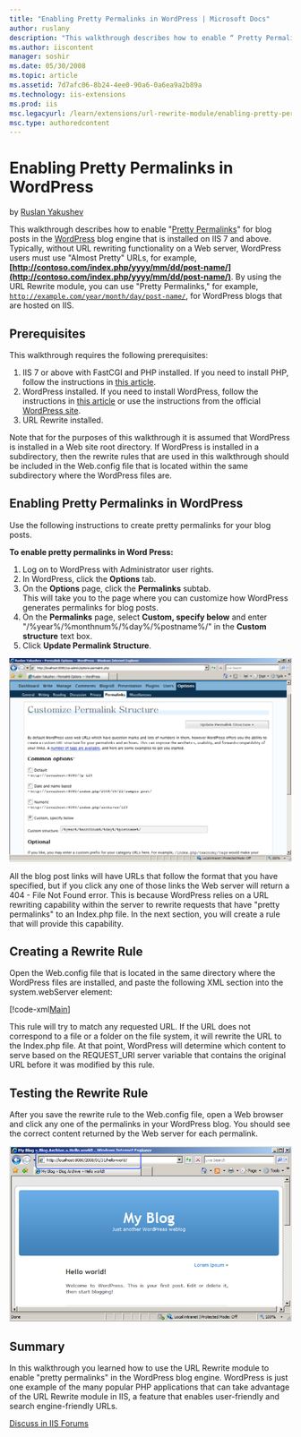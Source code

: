 ```yaml
---
title: "Enabling Pretty Permalinks in WordPress | Microsoft Docs"
author: ruslany
description: "This walkthrough describes how to enable “ Pretty Permalinks ” for blog posts in the WordPress blog engine that is installed on IIS 7 and above. Typically, w..."
ms.author: iiscontent
manager: soshir
ms.date: 05/30/2008
ms.topic: article
ms.assetid: 7d7afc06-8b24-4ee0-90a6-0a6ea9a2b89a
ms.technology: iis-extensions
ms.prod: iis
msc.legacyurl: /learn/extensions/url-rewrite-module/enabling-pretty-permalinks-in-wordpress
msc.type: authoredcontent
---
```

Enabling Pretty Permalinks in WordPress
====================
by [Ruslan Yakushev](https://github.com/ruslany)

This walkthrough describes how to enable "[Pretty Permalinks](http://codex.wordpress.org/Using_Permalinks "Pretty Permalinks")" for blog posts in the [WordPress](http://www.wordpress.org/ "WordPress") blog engine that is installed on IIS 7 and above. Typically, without URL rewriting functionality on a Web server, WordPress users must use "Almost Pretty" URLs, for example, **[http://contoso.com/index.php/yyyy/mm/dd/post-name/](http://contoso.com/index.php/yyyy/mm/dd/post-name/)**. By using the URL Rewrite module, you can use "Pretty Permalinks," for example, [`http://example.com/year/month/day/post-name/`](http://example.com/year/month/day/post-name/), for WordPress blogs that are hosted on IIS.

## Prerequisites

This walkthrough requires the following prerequisites:

1. IIS 7 or above with FastCGI and PHP installed. If you need to install PHP, follow the instructions in [this article](../../application-frameworks/install-and-configure-php-applications-on-iis/using-fastcgi-to-host-php-applications-on-iis.md "Install PHP").
2. WordPress installed. If you need to install WordPress, follow the instructions in [this article](../../application-frameworks/install-and-configure-php-applications-on-iis/install-wordpress-on-iis.md "Install WordPress") or use the instructions from the official [WordPress site](http://codex.wordpress.org/Installing_WordPress "Install WordPress").
3. URL Rewrite installed.

Note that for the purposes of this walkthrough it is assumed that WordPress is installed in a Web site root directory. If WordPress is installed in a subdirectory, then the rewrite rules that are used in this walkthrough should be included in the Web.config file that is located within the same subdirectory where the WordPress files are.

## Enabling Pretty Permalinks in WordPress

Use the following instructions to create pretty permalinks for your blog posts.

**To enable pretty permalinks in Word Press:** 

1. Log on to WordPress with Administrator user rights.
2. In WordPress, click the **Options** tab.
3. On the **Options** page, click the **Permalinks** subtab.  
 This will take you to the page where you can customize how WordPress generates permalinks for blog posts.
4. On the **Permalinks** page, select **Custom, specify below** and enter "/%year%/%monthnum%/%day%/%postname%/" in the **Custom structure** text box.
5. Click **Update Permalink Structure**.


[![](enabling-pretty-permalinks-in-wordpress/_static/image3.png)](enabling-pretty-permalinks-in-wordpress/_static/image1.png)

All the blog post links will have URLs that follow the format that you have specified, but if you click any one of those links the Web server will return a 404 - File Not Found error. This is because WordPress relies on a URL rewriting capability within the server to rewrite requests that have "pretty permalinks" to an Index.php file. In the next section, you will create a rule that will provide this capability.

## Creating a Rewrite Rule

Open the Web.config file that is located in the same directory where the WordPress files are installed, and paste the following XML section into the system.webServer element:

[!code-xml[Main](enabling-pretty-permalinks-in-wordpress/samples/sample1.xml)]

This rule will try to match any requested URL. If the URL does not correspond to a file or a folder on the file system, it will rewrite the URL to the Index.php file. At that point, WordPress will determine which content to serve based on the REQUEST\_URI server variable that contains the original URL before it was modified by this rule.

## Testing the Rewrite Rule

After you save the rewrite rule to the Web.config file, open a Web browser and click any one of the permalinks in your WordPress blog. You should see the correct content returned by the Web server for each permalink.

[![](enabling-pretty-permalinks-in-wordpress/_static/image7.png)](enabling-pretty-permalinks-in-wordpress/_static/image5.png)

## Summary

In this walkthrough you learned how to use the URL Rewrite module to enable "pretty permalinks" in the WordPress blog engine. WordPress is just one example of the many popular PHP applications that can take advantage of the URL Rewrite module in IIS, a feature that enables user-friendly and search engine-friendly URLs.
  
  
[Discuss in IIS Forums](https://forums.iis.net/1152.aspx)